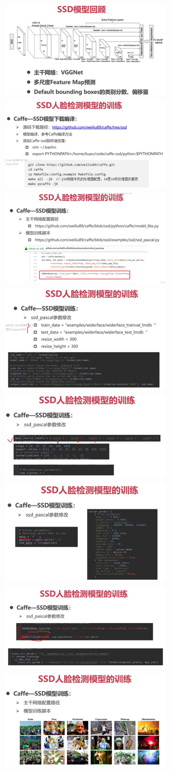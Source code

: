 ![](assets/2022-04-27-19-38-50-image.png)

![](assets/2022-04-27-19-40-21-image.png)

![](assets/2022-04-27-19-41-50-image.png)

![](assets/2022-04-27-19-44-56-image.png)

![](assets/2022-04-27-19-45-59-image.png)

![](assets/2022-04-27-19-48-26-image.png)

![](assets/2022-04-27-19-49-43-image.png)

![](assets/2022-04-27-19-50-23-image.png)


